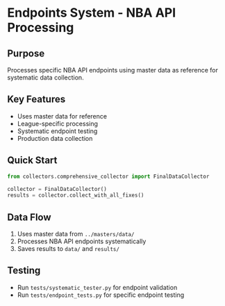 # Endpoints System - NBA API Processing

## Purpose
Processes specific NBA API endpoints using master data as reference for systematic data collection.

## Key Features
- Uses master data for reference
- League-specific processing
- Systematic endpoint testing
- Production data collection

## Quick Start
```python
from collectors.comprehensive_collector import FinalDataCollector

collector = FinalDataCollector()
results = collector.collect_with_all_fixes()
```

## Data Flow
1. Uses master data from `../masters/data/`
2. Processes NBA API endpoints systematically
3. Saves results to `data/` and `results/`

## Testing
- Run `tests/systematic_tester.py` for endpoint validation
- Run `tests/endpoint_tests.py` for specific endpoint testing
